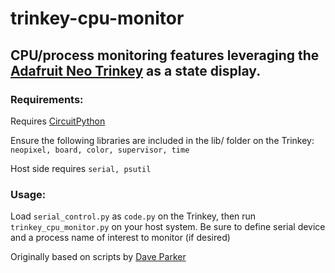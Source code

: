 # trinkey-cpu-monitor
## CPU/process monitoring features leveraging the [Adafruit Neo Trinkey](https://www.adafruit.com/product/4870) as a state display.

### Requirements:
Requires [CircuitPython](https://circuitpython.org/board/neopixel_trinkey_m0/)

Ensure the following libraries are included in the lib/ folder on the Trinkey: `neopixel, board, color, supervisor, time`

Host side requires `serial, psutil`

### Usage:

Load `serial_control.py` as `code.py` on the Trinkey, then run `trinkey_cpu_monitor.py` on your host system.  Be sure to define serial device and a process name of interest to monitor (if desired) 

Originally based on scripts by [Dave Parker](https://github.com/daveparker/neotrinkey)